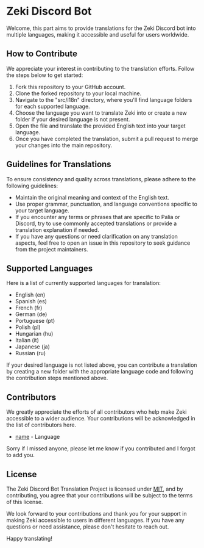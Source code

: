 # Zeki Discord Bot

Welcome, this part aims to provide translations for the Zeki Discord bot into multiple languages, making it accessible and useful for users worldwide.

## How to Contribute

We appreciate your interest in contributing to the translation efforts. Follow the steps below to get started:

1. Fork this repository to your GitHub account.
2. Clone the forked repository to your local machine.
3. Navigate to the "src/i18n" directory, where you'll find language folders for each supported language.
4. Choose the language you want to translate Zeki into or create a new folder if your desired language is not present.
5. Open the file and translate the provided English text into your target language.
6. Once you have completed the translation, submit a pull request to merge your changes into the main repository.

## Guidelines for Translations

To ensure consistency and quality across translations, please adhere to the following guidelines:

- Maintain the original meaning and context of the English text.
- Use proper grammar, punctuation, and language conventions specific to your target language.
- If you encounter any terms or phrases that are specific to Palia or Discord, try to use commonly accepted translations or provide a translation explanation if needed.
- If you have any questions or need clarification on any translation aspects, feel free to open an issue in this repository to seek guidance from the project maintainers.

## Supported Languages

Here is a list of currently supported languages for translation:

- English (en)
- Spanish (es)
- French (fr)
- German (de)
- Portuguese (pt)
- Polish (pl)
- Hungarian (hu)
- Italian (it)
- Japanese (ja)
- Russian (ru)

If your desired language is not listed above, you can contribute a translation by creating a new folder with the appropriate language code and following the contribution steps mentioned above.

## Contributors

We greatly appreciate the efforts of all contributors who help make Zeki accessible to a wider audience. Your contributions will be acknowledged in the list of contributors here.

- [name](discord://-/users/discord_id) - Language

Sorry if I missed anyone, please let me know if you contributed and I forgot to add you.

## License

The Zeki Discord Bot Translation Project is licensed under [MIT](https://github.com/glazk0/zeki/blob/main/LICENSE), and by contributing, you agree that your contributions will be subject to the terms of this license.

We look forward to your contributions and thank you for your support in making Zeki accessible to users in different languages. If you have any questions or need assistance, please don't hesitate to reach out.

Happy translating!
